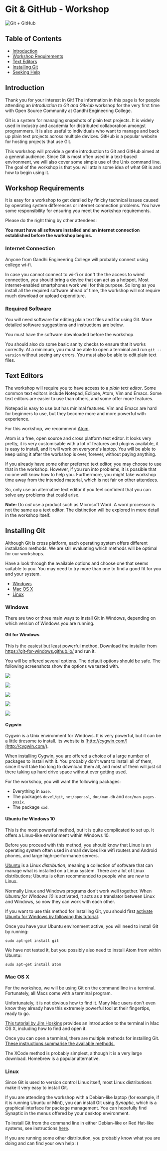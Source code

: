 # Git & GitHub - Workshop
![Git + GitHub](https://github.com/GEEKS-of-GEC/Git-and-GitHub-Workshop/blob/master/Images/Git%20%2B%20GitHub.png)

## Table of Contents

* [Introduction](#Introduction)
* [Workshop Requirements](#workshop-requirements)
* [Text Editors](#text-editors)
* [Installing Git](#installing-git)
* [Seeking Help](#seeking-help)


Introduction
----

Thank you for your interest in Git! The information in this page is for people attending an _Introduction to Git and GitHub_ workshop for the very first time with Open Source Community at Gandhi Engineering College.

Git is a system for managing snapshots of plain text projects.
It is widely used in industry and academia for distributed collaboration amongst programmers.
It is also useful to individuals who want to manage and back up plain text projects across multiple devices.
GitHub is a popular website for hosting projects that use Git.

This workshop will provide a gentle introduction to Git and GitHub aimed at a general audience.
Since Git is most often used in a text-based environment, we will also cover some simple use of the Unix command line.
The goal of the workshop is that you will attain some idea of what Git is and how to begin using it.

Workshop Requirements
----

It is easy for a workshop to get derailed by finicky technical issues caused by operating system differences or internet connection problems. You have some responsibility for ensuring you meet the workshop requirements.

Please do the right thing by other attendees:

**You must have all software installed and an internet connection established before the workshop begins.**


### Internet Connection

Anyone from Gandhi Engineering College will probably connect using college wi-fi.

In case you cannot connect to wi-fi or don't the the access to wired connection, you should bring a device that can act as a hotspot. Most internet-enabled smartphones work well for this purpose. So long as you install all the required software ahead of time, the workshop will not require much download or upload expenditure.


### Required Software

You will need software for editing plain text files and for using Git.
More detailed software suggestions and instructions are below.

You must have the software downloaded before the workshop.

You should also do some basic sanity checks to ensure that it works correctly.
At a minimum, you must be able to open a terminal and run `git --version` without seeing any errors.
You must also be able to edit plain text files.


Text Editors
----

The workshop will require you to have access to a _plain text editor_.
Some common text editors include Notepad, Eclipse, Atom, Vim and Emacs.
Some text editors are easier to use than others, and some offer more features.

Notepad is easy to use but has minimal features.
Vim and Emacs are hard for beginners to use, but they become more and more powerful with experience.

For this workshop, we recommend [Atom](https://atom.io).

Atom is a free, open source and cross platform text editor.
It looks very pretty, it is very customisable with a lot of features and plugins available,
it is easy to install, and it will work on everyone's laptop.
You will be able to keep using it after the workshop is over, forever, without paying anything.

If you already have some other preferred text editor, you may choose to use that in the workshop.
However, if you run into problems, it is possible that no one will know how to help you.
Furthermore, you might take workshop time away from the intended material, which is not fair on other attendees.

So, only use an alternative text editor if you feel confident that you can solve any problems that could arise.

**Note:** Do _not_ use a product such as Microsoft Word.
A word processor is not the same as a text editor.
The distinction will be explored in more detail in the workshop itself.

Installing Git
----

Although Git is cross platform,
each operating system offers different installation methods.
We are still evaluating which methods will be optimal for our workshops.

Have a look through the available options and choose one that seems suitable to you.
You may need to try more than one to find a good fit for you and your system.

* [Windows](#windows)
* [Mac OS X](#mac)
* [Linux](#linux)


### Windows

There are two or three main ways to install Git in Windows,
depending on which version of Windows you are running.


#### Git for Windows

This is the easiest but least powerful method.
Download the installer from https://git-for-windows.github.io/ and run it.

You will be offered several options.
The default options should be safe.
The following screenshots show the options we tested with.

![](./figures/Installation_options.jpg)

![](./figures/lineendingconversion.jpg)

![](./figures/OpenSSL.jpg)

![](./figures/terminalemulator.jpg)

![](./figures/configuringextraoptions.jpg)


#### Cygwin

Cygwin is a Unix environment for Windows.
It is very powerful, but it can be a little tiresome to install.
Its website is [http://cygwin.com/](http://cygwin.com/).

When installing Cygwin, you are offered a choice of a large number of packages to install with it.
You probably don't want to install all of them, since it will take too long to download them all,
and most of them will just sit there taking up hard drive space without ever getting used.

For the workshop, you will want the following packages:

* Everything in `base`.
* The packages `devel/git`, `net/openssl`, `doc/man-db` and `doc/man-pages-posix`.
* The package `xxd`.


#### Ubuntu for Windows 10

This is the most powerful method, but it is quite complicated to set up.
It offers a Linux-like environment within Windows 10.

Before you proceed with this method,
you should know that Linux is an operating system often used in small devices like wifi routers and Android phones,
and large high-performance servers.

[Ubuntu](https://www.ubuntu.com/) is a Linux _distribution_,
meaning a collection of software that can manage what is installed on a Linux system.
There are a lot of Linux distributions;
Ubuntu is often recommended to people who are new to Linux.

Normally Linux and Windows programs don't work well together.
When _Ubuntu for Windows 10_ is activated,
it acts as a translator between Linux and Windows,
so now they can work with each other.

If you want to use this method for installing Git,
you should first [activate Ubuntu for Windows by following this tutorial](http://www.omgubuntu.co.uk/2016/08/enable-bash-windows-10-anniversary-update).

Once you have your Ubuntu environment active,
you will need to install Git by running:

~~~
sudo apt-get install git
~~~

We have not tested it, but you possibly also need to install Atom from within Ubuntu:

~~~
sudo apt-get install atom
~~~


### Mac OS X

For the workshop, we will be using Git on the command line in a terminal.
Fortunately, all Macs come with a terminal program.

Unfortunately, it is not obvious how to find it.
Many Mac users don't even know they already have this extremely powerful tool at their fingertips, ready to go.

[This tutorial by Jim Hoskins](http://blog.teamtreehouse.com/introduction-to-the-mac-os-x-command-line)
provides an introduction to the terminal in Mac OS X,
including how to find and open it.

Once you can open a terminal,
there are multiple methods for installing Git.
[These instructions summarise the available methods.](https://www.atlassian.com/git/tutorials/install-git#mac-os-x)

The XCode method is probably simplest, although it is a very large download.
Homebrew is a popular alternative.


### Linux

Since Git is used to version control Linux itself,
most Linux distributions make it very easy to install Git.

If you are attending the workshop with a Debian-like laptop (for example, if it
is running Ubuntu or Mint), you can install Git using _Synaptic_,
which is a graphical interface for package management.
You can hopefully find Synaptic in the menus offered by your desktop environment.

To install Git from the command line in either Debian-like or Red Hat-like
systems, see instructions [here](https://www.atlassian.com/git/tutorials/install-git#linux).

If you are running some other distribution,
you probably know what you are doing and can find your own help :)


